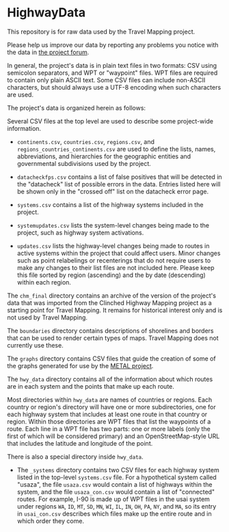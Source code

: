 # HighwayData

This repository is for raw data used by the Travel Mapping project.

Please help us improve our data by reporting any problems you notice with the data in [the project forum](https://forum.travelmapping.net/).

In general, the project's data is in plain text files in two formats: CSV using semicolon separators, and WPT or "waypoint" files.  WPT files are required to contain only plain ASCII text.  Some CSV files can include non-ASCII characters, but should always use a UTF-8 encoding when such characters are used.

The project's data is organized herein as follows:

Several CSV files at the top level are used to describe some project-wide information.

* `continents.csv`, `countries.csv`, `regions.csv`, and `regions_countries_continents.csv` are used to define the lists, names, abbreviations, and hierarchies for the geographic entities and governmental subdivisions used by the project.

* `datacheckfps.csv` contains a list of false positives that will be detected in the "datacheck" list of possible errors in the data.  Entries listed here will be shown only in the "crossed off" list on the datacheck error page.

* `systems.csv` contains a list of the highway systems included in the project.

* `systemupdates.csv` lists the system-level changes being made to the project, such as highway system activations.

* `updates.csv` lists the highway-level changes being made to routes in active systems within the project that could affect users.  Minor changes such as point relabelings or recenterings that do not require users to make any changes to their list files are not included here. Please keep this file sorted by region (ascending) and the by date (descending) within each region.

The `chm_final` directory contains an archive of the version of the project's data that was imported from the Clinched Highway Mapping project as a starting point for Travel Mapping.  It remains for historical interest only and is not used by Travel Mapping.

The `boundaries` directory contains descriptions of shorelines and borders that can be used to render certain types of maps.  Travel Mapping does not currently use these.

The `graphs` directory contains CSV files that guide the creation of some of the graphs generated for use by the [METAL project](https://courses.teresco.org/metal/).

The `hwy_data` directory contains all of the information about which routes are in each system and the points that make up each route.

Most directories within `hwy_data` are names of countries or regions.  Each country or region's directory will have one or more subdirectories, one for each highway system that includes at least one route in that country or region.  Within those directories are WPT files that list the waypoints of a route.  Each line in a WPT file has two parts: one or more labels (only the first of which will be considered primary) and an OpenStreetMap-style URL that includes the latitude and longitude of the point.

There is also a special directory inside `hwy_data`.  

* The `_systems` directory contains two CSV files for each highway system listed in the top-level `systems.csv` file.  For a hypothetical system called "usaza", the file `usaza.csv` would contain a list of highways within the system, and the file `usaza_con.csv` would contain a list of "connected" routes.  For example, I-90 is made up of WPT files in the usai system under regions `WA`, `ID`, `MT`, `SD`, `MN`, `WI`, `IL`, `IN`, `OH`, `PA`, `NY`, and `MA`, so its entry in `usai_con.csv` describes which files make up the entire route and in which order they come.
